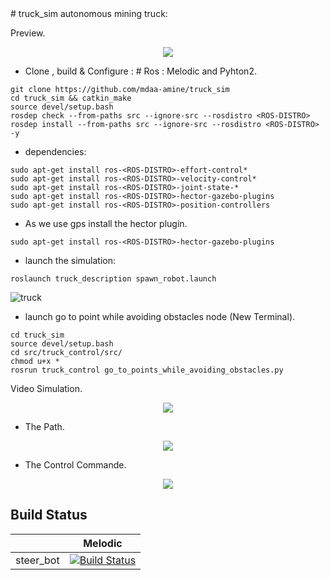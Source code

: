 <meta name="google-site-verification" content="HrUSk__Q8Tfq1yS8_xyRphP7HRR8wCcQwGYts3Plg0w" />
# truck_sim
autonomous mining truck:

Preview.
<div align="center"><img src="https://github.com/mdaa-amine/truck_sim/blob/main/truck-sim.gif" /></div>

* Clone , build & Configure : # Ros <ROS-DISTRO> : Melodic and Pyhton2.
```
git clone https://github.com/mdaa-amine/truck_sim
cd truck_sim && catkin_make 
source devel/setup.bash
rosdep check --from-paths src --ignore-src --rosdistro <ROS-DISTRO>
rosdep install --from-paths src --ignore-src --rosdistro <ROS-DISTRO> -y

```
* dependencies:
```
sudo apt-get install ros-<ROS-DISTRO>-effort-control*
sudo apt-get install ros-<ROS-DISTRO>-velocity-control*
sudo apt-get install ros-<ROS-DISTRO>-joint-state-*
sudo apt-get install ros-<ROS-DISTRO>-hector-gazebo-plugins
sudo apt-get install ros-<ROS-DISTRO>-position-controllers
```
* As we use gps install the hector plugin.
```
sudo apt-get install ros-<ROS-DISTRO>-hector-gazebo-plugins
```
* launch the simulation:
```
roslaunch truck_description spawn_robot.launch
```

![truck](https://user-images.githubusercontent.com/60377645/164751588-f38fe524-27f7-4fee-8e50-36f4b56f4f19.png)


* launch go to point while avoiding obstacles node (New Terminal).
```
cd truck_sim
source devel/setup.bash
cd src/truck_control/src/
chmod u+x *
rosrun truck_control go_to_points_while_avoiding_obstacles.py
```
Video Simulation.
  
<div align="center"><img src="https://github.com/mdaa-amine/truck_sim/blob/main/truck-sim.gif" /></div>

* The Path.
  
<div align="center"><img src="https://user-images.githubusercontent.com/60377645/189372133-5692c20f-a4f5-4d52-9b7e-443d9f1e14a2.png" /></div>

* The Control Commande.
  
<div align="center"><img src="https://user-images.githubusercontent.com/60377645/189370706-8712d44e-3e5e-442f-b329-696a821464d4.png" /></div>

## Build Status
|    | Melodic |
|--- |--- |
| steer_bot | [![Build Status](https://travis-ci.com/srmainwaring/steer_bot.svg?branch=develop)]() |

